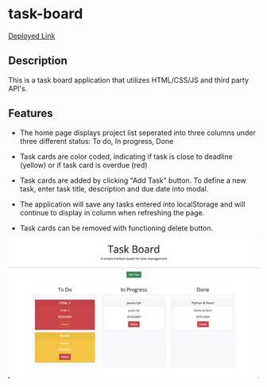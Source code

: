 # task-board

[Deployed Link](https://imneeeks.github.io/task-board/)

## Description

This is a task board application that utilizes HTML/CSS/JS and third party API's.

## Features

- The home page displays project list seperated into three columns under three different status: To do, In progress, Done

- Task cards are color coded, indicating if task is close to deadline (yellow) or if task card is overdue (red)

- Task cards are added by clicking "Add Task" button. To define a new task, enter task title, description and due date into modal.

- The application will save any tasks entered into localStorage and will continue to display in column when refreshing the page.

- Task cards can be removed with functioning delete button.

![screeenshot](./assets/images/taskboardmainpage.jpeg)